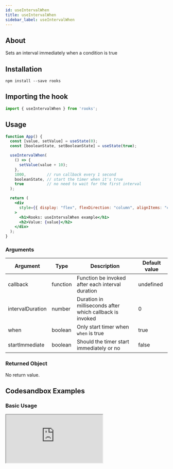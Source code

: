 ```yaml
---
id: useIntervalWhen
title: useIntervalWhen
sidebar_label: useIntervalWhen
---
```


## About

Sets an interval immediately when a condition is true

[//]: # 'Main'

## Installation

    npm install --save rooks

## Importing the hook

```javascript
import { useIntervalWhen } from 'rooks';
```

## Usage

```jsx
function App() {
  const [value, setValue] = useState(0);
  const [booleanState, setBooleanState] = useState(true);

  useIntervalWhen(
    () => {
      setValue(value + 10); 
    },
    1000,         // run callback every 1 second
    booleanState, // start the timer when it's true
    true          // no need to wait for the first interval
  );

  return (
    <div
      style={{ display: "flex", flexDirection: "column", alignItems: "center" }}
    >
      <h1>Rooks: useIntervalWhen example</h1>
      <h2>Value: {value}</h2>
    </div>
  );
}
```

### Arguments

| Argument         | Type     | Description                                              | Default value |
| ---------------- | -------- | -------------------------------------------------------- | ------------- |
| callback         | function | Function be invoked after each interval duration         | undefined     |
| intervalDuration | number   | Duration in milliseconds after which callback is invoked | 0             |
| when             | boolean  | Only start timer when `when` is true                     | true          |
| startImmediate   | boolean  | Should the timer start immediately or no                 | false         |

### Returned Object

No return value.

## Codesandbox Examples

### Basic Usage

<iframe src="https://codesandbox.io/embed/useintervalwhen-lej6t?fontsize=14&hidenavigation=1&theme=dark"
   style={{
    width: "100%",
    height: 500,
    border: 0,
    borderRadius: 4,
    overflow: "hidden"
  }} 
title="useIntervalWhen"
allow="accelerometer; ambient-light-sensor; camera; encrypted-media; geolocation; gyroscope; hid; microphone; midi; payment; usb; vr; xr-spatial-tracking"
sandbox="allow-forms allow-modals allow-popups allow-presentation allow-same-origin allow-scripts"
/>

## Join Bhargav's discord server

You can click on the floating discord icon at the bottom right of the screen and talk to us in our server.

